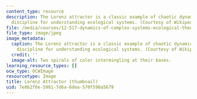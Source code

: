 ```yaml
---
content_type: resource
description: The Lorenz attractor is a classic example of chaotic dynamics, an essential
  discipline for understanding ecological systems. (Courtesy of Wikipedia Commons.)
file: /media/courses/12-517-dynamics-of-complex-systems-ecological-theory-spring-2001/7e0b2f6e59817d6a6dea570f590a5679_12-517s01-th.jpg
file_type: image/jpeg
image_metadata:
  caption: The Lorenz attractor is a classic example of chaotic dynamics, an essential
    discipline for understanding ecological systems. (Courtesy of Wikipedia Commons.)
  credit: ''
  image-alt: Two spirals of color intermingling at their bases.
learning_resource_types: []
ocw_type: OCWImage
resourcetype: Image
title: Lorenz Attractor (thumbnail)
uid: 7e0b2f6e-5981-7d6a-6dea-570f590a5679
---
```

